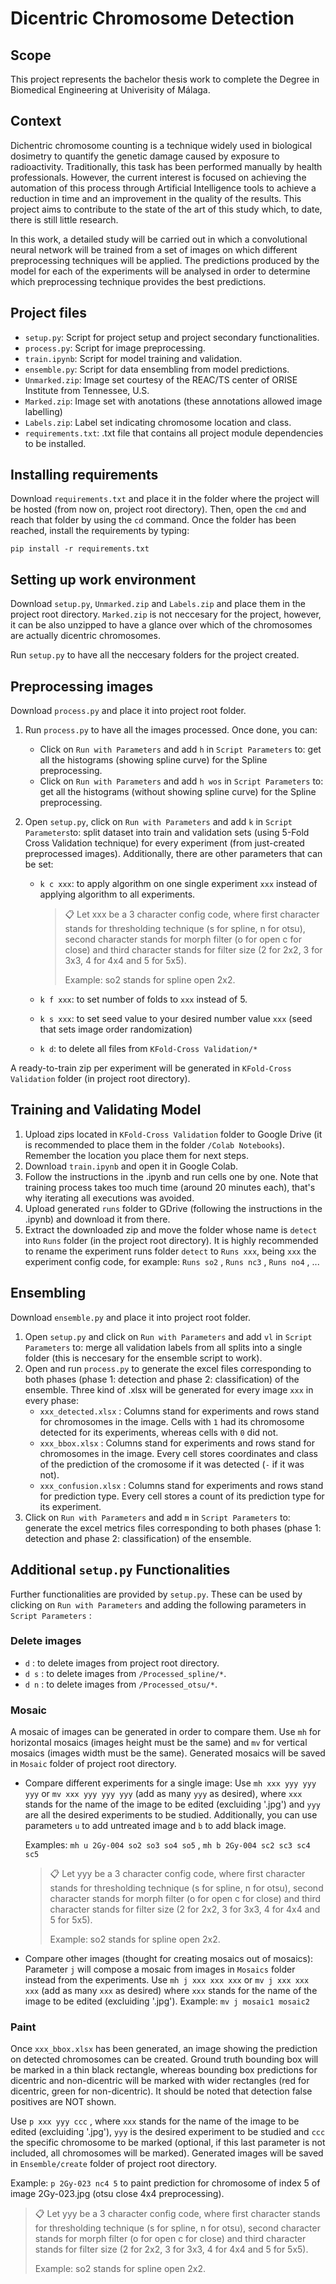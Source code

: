 # Dicentric Chromosome Detection

## Scope
This project represents the bachelor thesis work to complete the Degree in Biomedical Engineering at Univerisity of Málaga.

## Context
Dichentric chromosome counting is a technique widely used in biological dosimetry to quantify the genetic damage caused by exposure to radioactivity. Traditionally, this task has been performed manually by health professionals. However, the current interest is focused on achieving the automation of this process through Artificial Intelligence tools to achieve a reduction in time and an improvement in the quality of the results. This project aims to contribute to the state of the art of this study which, to date, there is still little research.

In this work, a detailed study will be carried out in which a convolutional neural network will be trained from a set of images on which different preprocessing techniques will be applied. The predictions produced by the model for each of the experiments will be analysed in order to determine which preprocessing technique provides the best predictions.

## Project files

- ```setup.py```: Script for project setup and project secondary functionalities.
- ```process.py```: Script for image preprocessing.
- ```train.ipynb```: Script for model training and validation.
- ```ensemble.py```: Script for data ensembling from model predictions.
- ```Unmarked.zip```: Image set courtesy of the REAC/TS center of ORISE Institute from Tennessee, U.S.
- ```Marked.zip```: Image set with anotations (these annotations allowed image labelling)
- ```Labels.zip```: Label set indicating chromosome location and class.
- ```requirements.txt```: .txt file that contains all project module dependencies to be installed.

## Installing requirements
Download ```requirements.txt``` and place it in the folder where the project will be hosted (from now on, project root directory). Then, open the ```cmd``` and reach that folder by using the ```cd``` command. Once the folder has been reached, install the requirements by typing:
```setup
pip install -r requirements.txt
```

## Setting up work environment
Download ```setup.py```, ```Unmarked.zip``` and ```Labels.zip``` and place them in the project root directory. ```Marked.zip``` is not neccesary for the project, however, it can be also unzipped to have a glance over which of the chromosomes are actually dicentric chromosomes.

 Run ```setup.py``` to have all the neccesary folders for the project created.

## Preprocessing images
Download ```process.py``` and place it into project root folder. 
1. Run ```process.py``` to have all the images processed. Once done, you can:
   - Click on ```Run with Parameters``` and add ```h``` in ```Script Parameters``` to: get all the histograms (showing spline curve) for the Spline preprocessing.
   - Click on ```Run with Parameters``` and add ```h wos``` in ```Script Parameters``` to: get all the histograms (without showing spline curve) for the Spline preprocessing.
2. Open ```setup.py```, click on ```Run with Parameters``` and add ```k``` in ```Script Parameters```to: split dataset into train and validation sets (using 5-Fold Cross Validation technique) for every experiment (from just-created preprocessed images). Additionally, there are other parameters that can be set:

      - ```k c xxx```: to apply algorithm on one single experiment ```xxx``` instead of applying algorithm to all experiments.
        > 📋 Let xxx be a 3 character config code, where first character stands for thresholding technique (s for spline, n for otsu),
        > second character stands for morph filter (o for open c for close) and third character stands for filter size (2 for 2x2, 3 for 3x3, 4 for 4x4 and 5 for 5x5).
        > 
        > Example: so2 stands for spline open 2x2.

      - ```k f xxx```: to set number of folds to ```xxx``` instead of 5.
      - ```k s xxx```: to set seed value to your desired number value ```xxx``` (seed that sets image order randomization)
      - ```k d```: to delete all files from ```KFold-Cross Validation/*```
        
A ready-to-train zip per experiment will be generated in ```KFold-Cross Validation``` folder (in project root directory). 

## Training and Validating Model
1. Upload zips located in ```KFold-Cross Validation``` folder to Google Drive (it is recommended to place them in the folder ```/Colab Notebooks```). Remember the location you place them for next steps.
2. Download ```train.ipynb``` and open it in Google Colab.
3. Follow the instructions in the .ipynb and run cells one by one. Note that training process takes too much time (around 20 minutes each), that's why iterating all executions was avoided.
4. Upload generated ```runs``` folder to GDrive (following the instructions in the .ipynb) and download it from there.
5. Extract the downloaded zip and move the folder whose name is ```detect``` into ```Runs``` folder (in the project root directory). It is highly recommended to rename the experiment runs folder ```detect``` to ```Runs xxx```, being ```xxx``` the experiment config code, for example: ```Runs so2``` , ```Runs nc3``` , ```Runs no4``` , ...

## Ensembling
Download ```ensemble.py``` and place it into project root folder.
1. Open ```setup.py``` and click on ```Run with Parameters``` and add ```vl``` in ```Script Parameters``` to: merge all validation labels from all splits into a single folder (this is neccesary for the ensemble script to work).
2. Open and run ```process.py``` to generate the excel files corresponding to both phases (phase 1: detection and phase 2: classification) of the ensemble. Three kind of .xlsx will be generated for every image ```xxx``` in every phase:
   - ```xxx_detected.xlsx``` : Columns stand for experiments and rows stand for chromosomes in the image. Cells with ```1``` had its chromosome detected for its experiments, whereas cells with ```0``` did not.
   - ```xxx_bbox.xlsx``` : Columns stand for experiments and rows stand for chromosomes in the image. Every cell stores coordinates and class of the prediction of the cromosome if it was detected (```-``` if it was not).
   - ```xxx_confusion.xlsx``` : Columns stand for experiments and rows stand for prediction type. Every cell stores a count of its prediction type for its experiment.
3. Click on ```Run with Parameters``` and add ```m``` in ```Script Parameters``` to: generate the excel metrics files corresponding to both phases (phase 1: detection and phase 2: classification) of the ensemble.

## Additional ```setup.py``` Functionalities
Further functionalities are provided by ```setup.py```. These can be used by clicking on ```Run with Parameters``` and adding the following parameters in ```Script Parameters``` :

### Delete images
- ```d``` : to delete images from project root directory.                                 
- ```d s``` : to delete images from ```/Processed_spline/*```.                            
- ```d n``` : to delete images from ```/Processed_otsu/*```.

### Mosaic
A mosaic of images can be generated in order to compare them. Use ```mh``` for horizontal mosaics (images height must be the same) and ```mv``` for vertical mosaics (images width must be the same). Generated mosaics will be saved in ```Mosaic``` folder of project root directory. 

- Compare different experiments for a single image: Use ```mh xxx yyy yyy yyy``` or ```mv xxx yyy yyy yyy``` (add as many ```yyy``` as desired), where ```xxx``` stands for the name of the image to be edited (excluiding '.jpg') and ```yyy``` are all the desired experiments to be studied. Additionally, you can use parameters ```u``` to add untreated image and ```b``` to add black image.

  Examples: ```mh u 2Gy-004 so2 so3 so4 so5``` , ```mh b 2Gy-004 sc2 sc3 sc4 sc5```
  > 📋 Let yyy be a 3 character config code, where first character stands for thresholding technique (s for spline, n for otsu),
  > second character stands for morph filter (o for open c for close) and third character stands for filter size (2 for 2x2, 3 for 3x3, 4 for 4x4 and 5 for 5x5).
  >
  > Example: so2 stands for spline open 2x2.

- Compare other images (thought for creating mosaics out of mosaics): Parameter ```j``` will compose a mosaic from images in ```Mosaics``` folder instead from the experiments. Use ```mh j xxx xxx xxx``` or ```mv j xxx xxx xxx``` (add as many ```xxx``` as desired) where ```xxx```  stands for the name of the image to be edited (excluiding '.jpg'). Example: ```mv j mosaic1 mosaic2```

### Paint
Once ```xxx_bbox.xlsx``` has been generated, an image showing the prediction on detected chromosomes can be created. Ground truth bounding box will be marked in a thin black rectangle, whereas bounding box predictions for dicentric and non-dicentric will be marked with wider rectangles (red for dicentric, green for non-dicentric). It should be noted that detection false positives are NOT shown. 

Use ```p xxx yyy ccc``` , where ```xxx``` stands for the name of the image to be edited (excluiding '.jpg'), ```yyy``` is the desired experiment to be studied and ```ccc``` the specific chromosome to be marked (optional, if this last parameter is not included, all chromosomes will be marked).  Generated images will be saved in ```Ensemble/create``` folder of project root directory.

Example: ```p 2Gy-023 nc4 5``` to paint prediction for chromosome of index 5 of image 2Gy-023.jpg (otsu close 4x4 preprocessing).

> 📋 Let yyy be a 3 character config code, where first character stands for thresholding technique (s for spline, n for otsu),
> second character stands for morph filter (o for open c for close) and third character stands for filter size (2 for 2x2, 3 for 3x3, 4 for 4x4 and 5 for 5x5).
>
> Example: so2 stands for spline open 2x2.



